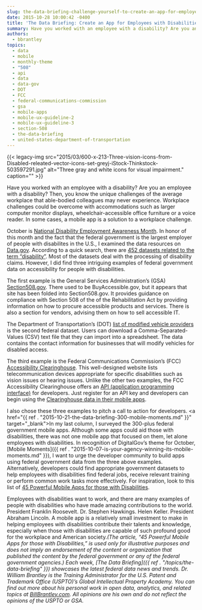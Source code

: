```yaml
---
slug: the-data-briefing-challenge-yourself-to-create-an-app-for-employees-with-disabilities
date: 2015-10-28 10:00:42 -0400
title: 'The Data Briefing: Create an App for Employees with Disabilities'
summary: Have you worked with an employee with a disability? Are you an employee with a disability? Then, you know the unique challenges of the average workplace that able-bodied colleagues may never experience. Workplace challenges could be overcome with accommodations such as larger computer monitor displays, wheelchair-accessible office furniture or a voice reader. In some cases,
authors:
  - bbrantley
topics:
  - data
  - mobile
  - monthly-theme
  - "508"
  - api
  - data
  - data-gov
  - DOT
  - FCC
  - federal-communications-commission
  - gsa
  - mobile-apps
  - mobile-ux-guideline-2
  - mobile-ux-guideline-3
  - section-508
  - the-data-briefing
  - united-states-department-of-transportation
---
```


{{< legacy-img src="2015/03/600-x-213-Three-vision-icons-from-Disabled-releated-vector-icons-set-greyj-iStock-Thinkstock-503597291.jpg" alt="Three gray and white icons for visual impairment." caption="" >}} 

Have you worked with an employee with a disability? Are you an employee with a disability? Then, you know the unique challenges of the average workplace that able-bodied colleagues may never experience. Workplace challenges could be overcome with accommodations such as larger computer monitor displays, wheelchair-accessible office furniture or a voice reader. In some cases, a mobile app is a solution to a workplace challenge.

October is [National Disability Employment Awareness Month](http://www.dol.gov/odep/topics/ndeam/). In honor of this month and the fact that the federal government is the largest employer of people with disabilites in the U.S., I examined the data resources on [Data.gov](http://www.data.gov/). According to a quick search, there are <a href="http://www.data.gov/search-results?group=site&q=Disability" target="_blank">452 datasets related to the term “disability”</a>. Most of the datasets deal with the processing of disability claims. However, I did find three intriguing examples of federal government data on accessibility for people with disabilities.

The first example is the General Services Administration’s (GSA) <a href="http://section508.gov/" target="_blank">Section508.gov</a>. There used to be BuyAccessible.gov, but it appears that site has been folded into Section508.gov. It provides guidance on compliance with Section 508 of the of the Rehabilitation Act by providing information on how to procure accessible products and services. There is also a section for vendors, advising them on how to sell accessible IT.

The Department of Transportation’s (DOT) <a href="http://catalog.data.gov/dataset/vehicle-modifications-for-persons-with-disabilities-modifier-list" target="_blank">list of modified vehicle providers</a> is the second federal dataset. Users can download a Comma-Separated-Values (CSV) text file that they can import into a spreadsheet. The data contains the contact information for businesses that will modify vehicles for disabled access.

The third example is the Federal Communications Commission’s (FCC) <a href="https://ach.fcc.gov/" target="_blank">Accessibility Clearinghouse</a>. This well-designed website lists telecommunication devices appropriate for specific disabilities such as vision issues or hearing issues. Unlike the other two examples, the FCC Accessibility Clearinghouse offers an <a href="http://www.webopedia.com/TERM/A/API.html" target="_blank">API (application programming interface)</a> for developers. Just register for an API key and developers can begin using the <a href="https://ach.fcc.gov/for-developers/" target="_blank">Clearinghouse data in their mobile apps</a>.

I also chose these three examples to pitch a call to action for developers. <a href="{{ ref . "2015-10-21-the-data-briefing-300-mobile-moments.md" }}" target="_blank">In my last column</a>, I surveyed the 300-plus federal government mobile apps. Although some apps could aid those with disabilities, there was not one mobile app that focused on them, let alone employees with disabilities. In recognition of DigitalGov’s theme for October, [Mobile Moments]({{ ref . "2015-10-07-is-your-agency-winning-its-mobile-moments.md" }}), I want to urge the developer community to build apps using federal government data from the three above examples. Alternatively, developers could find appropriate government datasets to help employees with disabilities find federal jobs, receive relevant training or perform common work tasks more effectively. For inspiration, look to this list of <a href="http://www.uksmobility.co.uk/blog/2015/10/45-powerful-mobile-apps-for-those-with-disabilities/" target="_blank">45 Powerful Mobile Apps for those with Disabilities</a>.

Employees with disabilities want to work, and there are many examples of people with disabilities who have made amazing contributions to the world. President Franklin Roosevelt. Dr. Stephen Hawkings. Helen Keller. President Abraham Lincoln. A mobile app is a relatively small investment to make in helping employees with disabilities contribute their talents and knowledge, especially when those with disabilities are capable of such profound good for the workplace and American society._(The article, “45 Powerful Mobile Apps for those with Disabilities,” is used only for illustrative purposes and does not imply an endorsement of the content or organization that published the content by the federal government or any of the federal government agencies.)_
_Each week, [The Data Briefing]({{ ref . "/topics/the-data-briefing" }}) showcases the latest federal data news and trends._
_Dr. William Brantley is the Training Administrator for the U.S. Patent and Trademark Office (USPTO)’s Global Intellectual Property Academy. You can find out more about his personal work in open data, analytics, and related topics at <a href="http://billbrantley.com" target="_blank">BillBrantley.com</a>. All opinions are his own and do not reflect the opinions of the USPTO or GSA._
